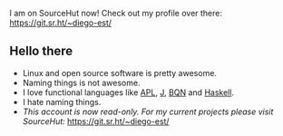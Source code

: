 I am on SourceHut now!
Check out my profile over there: https://git.sr.ht/~diego-est/


## Hello there

- Linux and open source software is pretty awesome.
- Naming things is not awesome.
- I love functional languages like [APL](https://tryapl.org/), [J](https://www.jsoftware.com/), [BQN](https://mlochbaum.github.io/BQN/) and [Haskell](https://www.haskell.org/).
- I hate naming things.
- *This account is now read-only. For my current projects please visit SourceHut:* https://git.sr.ht/~diego-est/
